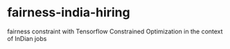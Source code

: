 # fairness-india-hiring
fairness constraint with Tensorflow Constrained Optimization in the context of InDian jobs 
